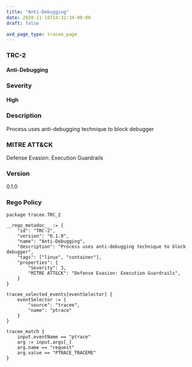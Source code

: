 ```yaml
---
title: "Anti-Debugging"
date: 2020-11-18T14:32:34-08:00
draft: false

avd_page_type: tracee_page
---
```


### TRC-2
#### Anti-Debugging

### Severity
#### High

### Description
Process uses anti-debugging technique to block debugger

### MITRE ATT&CK
Defense Evasion: Execution Guardrails

### Version
0.1.0

### Rego Policy
```
package tracee.TRC_2

__rego_metadoc__ := {
    "id": "TRC-2",
    "version": "0.1.0",
    "name": "Anti-Debugging",
    "description": "Process uses anti-debugging technique to block debugger",
    "tags": ["linux", "container"],
    "properties": {
        "Severity": 3,
        "MITRE ATT&CK": "Defense Evasion: Execution Guardrails",
    }
}

tracee_selected_events[eventSelector] {
	eventSelector := {
		"source": "tracee",
		"name": "ptrace"
	}
}

tracee_match {
    input.eventName == "ptrace"
    arg := input.args[_]
    arg.name == "request"
    arg.value == "PTRACE_TRACEME"
}
```
